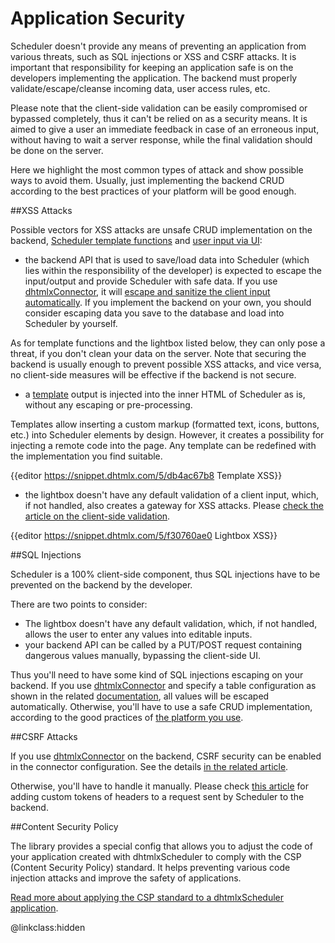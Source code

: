 Application Security
========================

Scheduler doesn't provide any means of preventing an application from various threats, such as SQL injections or XSS and CSRF attacks. It is important that responsibility for keeping an application safe is on the developers 
implementing the application. The backend must properly validate/escape/cleanse incoming data, user access rules, etc.

Please note that the client-side validation can be easily compromised or bypassed completely, thus it can't be relied on as a security means. It is aimed to give a user an immediate feedback in case of an erroneous input, 
without having to wait a server response, while the final validation should be done on the server. 

Here we highlight the most common types of attack and show possible ways to avoid them. Usually, just implementing the backend CRUD according to the best practices of your platform will be good enough.


##XSS Attacks

Possible vectors for XSS attacks are unsafe CRUD implementation on the backend, [Scheduler template functions](api/refs/scheduler_templates.md) and [user input via UI](lightbox_editors.md):

- the backend API that is used to save/load data into Scheduler (which lies within the responsibility of the developer) is expected to escape the input/output and provide Scheduler with safe data. 
If you use [dhtmlxConnector](howtostart_connector.md#step7loadingdatafromtheserver), it will [escape and sanitize the client input automatically](https://docs.dhtmlx.com/connector__php__app_security.html#protectionfromcrosssitescringxss). 
If you implement the backend on your own, you should consider escaping data you save to the database and load into Scheduler by yourself.

As for template functions and the lightbox listed below, they can only pose a threat, if you don't clean your data on the server. Note that securing the backend is usually enough to prevent possible XSS attacks, and vice versa, no client-side measures will be effective if the backend is not secure.

- a [template](api/refs/scheduler_templates.md) output is injected into the inner HTML of Scheduler as is, without any escaping or pre-processing. 

Templates allow inserting a custom markup (formatted text, icons, buttons, etc.) into Scheduler elements by design. However, it creates a possibility for injecting a remote code into the page. 
Any template can be redefined with the implementation you find suitable.

{{editor		https://snippet.dhtmlx.com/5/db4ac67b8			Template XSS}}


- the lightbox doesn't have any default validation of a client input, which, if not handled, also creates a gateway for XSS attacks. Please [check the article on the client-side validation](validation.md).

{{editor		https://snippet.dhtmlx.com/5/f30760ae0			Lightbox XSS}}


##SQL Injections


Scheduler is a 100% client-side component, thus SQL injections have to be prevented on the backend by the developer.

There are two points to consider:

- The lightbox doesn't have any default validation, which, if not handled, allows the user to enter any values into editable inputs.
- your backend API can be called by a PUT/POST request containing dangerous values manually, bypassing the client-side UI.

Thus you'll need to have some kind of SQL injections escaping on your backend. If you use [dhtmlxConnector](howtostart_connector.md#step7loadingdatafromtheserver) and specify a table configuration as shown in the related 
[documentation](https://docs.dhtmlx.com/connector__php__basis.html#loadingfromdatabase), all values will be escaped automatically. Otherwise, you'll have to use a safe CRUD implementation, 
according to the good practices of [the platform you use](howtostart_guides.md). 


##CSRF Attacks

If you use [dhtmlxConnector](howtostart_connector.md#step7loadingdatafromtheserver) on the backend, CSRF security can be enabled in the connector configuration. See the details
[in the related article](https://docs.dhtmlx.com/connector__php__app_security.html#preventingcsrfandxsrfattacks).

Otherwise, you'll have to handle it manually. Please check [this article](server_integration.md#customrequestheadersandparameters) for adding custom tokens of headers to a request sent by Scheduler to the backend. 

##Content Security Policy

The library provides a special config that allows you to adjust the code of your application created with dhtmlxScheduler to comply with the CSP (Content Security Policy) standard. 
It helps preventing various code injection attacks and improve the safety of applications. 

[Read more about applying the CSP standard to a dhtmlxScheduler application](api/scheduler_csp_config.md).


@linkclass:hidden